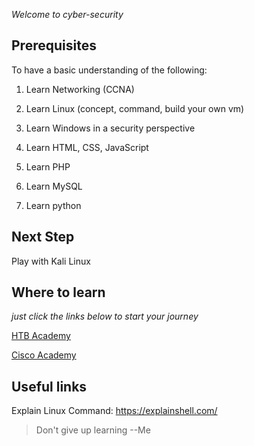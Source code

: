 *Welcome to cyber-security*

## Prerequisites

To have a basic understanding of the following:

1. Learn Networking (CCNA)

2. Learn Linux (concept, command, build your own vm)

3. Learn Windows in a security perspective

4. Learn HTML, CSS, JavaScript

5. Learn PHP

6. Learn MySQL

7. Learn python

## Next Step

Play with Kali Linux

## Where to learn

*just click the links below to start your journey*

[HTB Academy](https://academy.hackthebox.com/)

[Cisco Academy](https://www.netacad.com/zh-hant)

## Useful links

Explain Linux Command: https://explainshell.com/

> Don't give up learning --Me